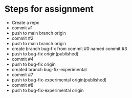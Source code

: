 # Steps for assignment
- Create a repo
- commit #1
- push to main branch origin
- commit #2
- push to main branch origin
- create branch bug-fix from commit #0 named commit #3
- push to bug-fix origin(published)
- commit #4
- push to bug-fix origin
- created branch bug-fix-experimental
- commit #7
- push to bug-fix-experimental origin(published)
- commit #8
- push to bug-fix-experimental origin